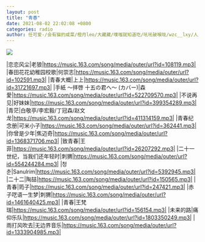 ```yaml
---
layout: post
title: "青春"
date: 2021-08-02 22:02:08 +0800
categories: radio
author: 任可爱-/会有猫的咸菜/橙月leo/大藏藏/噗嗤就知道吃/吼吼破喉咙/wzc__lxy/人民艺术家赵四s
---
```

![]({{site.baseurl}}/images/cover_20210802.jpg)

|恋恋风尘|老狼|https://music.163.com/song/media/outer/url?id=108119.mp3|
|春田花花幼稚园校歌|何崇志|https://music.163.com/song/media/outer/url?id=102591.mp3|
|青春大概|上上|https://music.163.com/song/media/outer/url?id=31721697.mp3|
|手紙 ～拝啓 十五の君へ～ (カバー)|森愛|https://music.163.com/song/media/outer/url?id=522709570.mp3|
|不说再见|好妹妹|https://music.163.com/song/media/outer/url?id=399354289.mp3|
|青茫|白敬亭/李宏毅/丁冠森/赵文龙|https://music.163.com/song/media/outer/url?id=411314159.mp3|
|青春纪念册|可米小子|https://music.163.com/song/media/outer/url?id=362441.mp3|
|你曾是少年|焦迈奇|https://music.163.com/song/media/outer/url?id=1368371706.mp3|
|致青春|王菲|https://music.163.com/song/media/outer/url?id=26207292.mp3|
|二十一世纪，当我们还年轻时|刺猬|https://music.163.com/song/media/outer/url?id=554244284.mp3|
|청춘|Sanulrim|https://music.163.com/song/media/outer/url?id=5392945.mp3|
|二十二|陶喆|https://music.163.com/song/media/outer/url?id=150565.mp3|
|青春|筠子|https://music.163.com/song/media/outer/url?id=247421.mp3|
|赤子呓语一生梦|刺猬|https://music.163.com/song/media/outer/url?id=1461640425.mp3|
|青春|王梵瑞|https://music.163.com/song/media/outer/url?id=156154.mp3|
|未来的路|痛仰乐队|https://music.163.com/song/media/outer/url?id=1803350249.mp3|
|雨打风吹去|无边界音乐|https://music.163.com/song/media/outer/url?id=1333904985.mp3|

